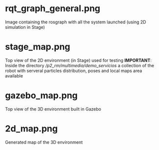 # rqt_graph_general.png
Image containing the rosgraph with all the system launched (using 2D simulation in Stage)

# stage_map.png
Top view of the 2D environment (in Stage) used for testing
**IMPORTANT**: Inside the directory */p2_rm/multimedia/demo_servicios* a collection of the robot with serveral particles distribution, poses and local maps area available

# gazebo_map.png
Top view of the 3D environment built in Gazebo

# 2d_map.png
Generated map of the 3D environment
